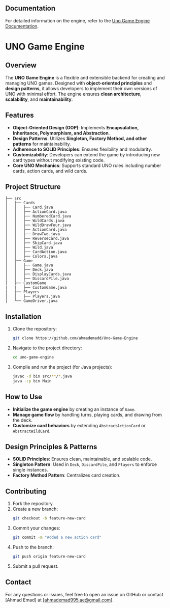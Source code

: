 ## Documentation
For detailed information on the engine, refer to the [Uno Game Engine Documentation](Uno%20Game%20Engine%20Documentation.pdf).

# UNO Game Engine

## Overview
The **UNO Game Engine** is a flexible and extensible backend for creating and managing UNO games. Designed with **object-oriented principles** and **design patterns**, it allows developers to implement their own versions of UNO with minimal effort. The engine ensures **clean architecture**, **scalability**, and **maintainability**.

## Features
- **Object-Oriented Design (OOP)**: Implements **Encapsulation, Inheritance, Polymorphism, and Abstraction**.
- **Design Patterns**: Utilizes **Singleton, Factory Method, and other patterns** for maintainability.
- **Adherence to SOLID Principles**: Ensures flexibility and modularity.
- **Customizability**: Developers can extend the game by introducing new card types without modifying existing code.
- **Core UNO Mechanics**: Supports standard UNO rules including number cards, action cards, and wild cards.

## Project Structure
```
├── src
│   ├── Cards
│   │   ├── Card.java
│   │   ├── ActionCard.java
│   │   ├── NumberedCard.java
│   │   ├── WildCards.java
│   │   ├── WildDrawFour.java
│   │   ├── ActionCard.java
│   │   ├── DrawTwo.java
│   │   ├── ReverseCard.java
│   │   ├── SkipCard.java
│   │   ├── Wild.java
│   │   ├── CardAction.java
│   │   ├── Colors.java
│   ├── Game
│   │   ├── Game.java
│   │   ├── Deck.java
│   │   ├── DisplayCards.java
│   │   ├── DiscardPile.java
│   ├── CustomGame
|   |   ├── CustomGame.java
│   ├── Players
│   │   ├── Players.java
│   └── GameDriver.java
```

## Installation
1. Clone the repository:
   ```sh
   git clone https://github.com/ahmademadd/Uno-Game-Engine
   ```
2. Navigate to the project directory:
   ```sh
   cd uno-game-engine
   ```
3. Compile and run the project (for Java projects):
   ```sh
   javac -d bin src/**/*.java
   java -cp bin Main
   ```

## How to Use
- **Initialize the game engine** by creating an instance of `Game`.
- **Manage game flow** by handling turns, playing cards, and drawing from the deck.
- **Customize card behaviors** by extending `AbstractActionCard` or `AbstractWildCard`.

## Design Principles & Patterns
- **SOLID Principles**: Ensures clean, maintainable, and scalable code.
- **Singleton Pattern**: Used in `Deck`, `DiscardPile`, and `Players` to enforce single instances.
- **Factory Method Pattern**: Centralizes card creation.

## Contributing
1. Fork the repository.
2. Create a new branch:
   ```sh
   git checkout -b feature-new-card
   ```
3. Commit your changes:
   ```sh
   git commit -m "Added a new action card"
   ```
4. Push to the branch:
   ```sh
   git push origin feature-new-card
   ```
5. Submit a pull request.

## Contact
For any questions or issues, feel free to open an issue on GitHub or contact [Ahmad Emad] at [ahmademad995.ae@gmail.com].

